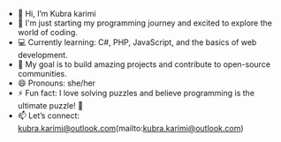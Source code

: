 - 👋 Hi, I’m Kubra karimi
- 🌱 I'm just starting my programming journey and excited to explore the world of coding. 
- 💻 Currently learning: C#, PHP, JavaScript, and the basics of web development.
- 🎯 My goal is to build amazing projects and contribute to open-source communities.   
- 😄 Pronouns: she/her
- ⚡ Fun fact: I love solving puzzles and believe programming is the ultimate puzzle! 🧩
- 📫 Let’s connect: kubra.karimi@outlook.com(mailto:kubra.karimi@outlook.com)

<!---
Kubrakarimi/Kubrakarimi is a ✨ special ✨ repository because its `README.md` (this file) appears on your GitHub profile.
You can click the Preview link to take a look at your changes.
--->
